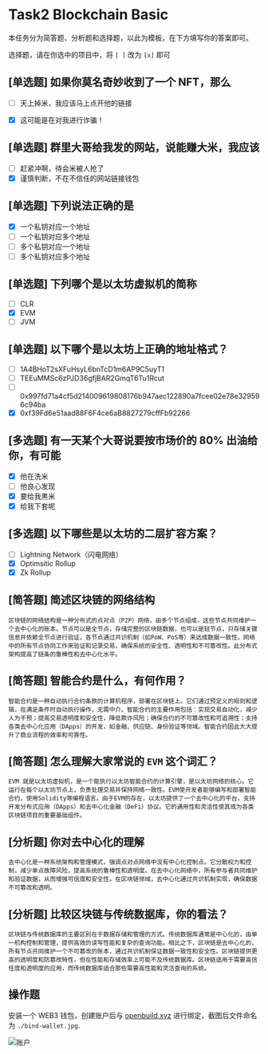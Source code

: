 # Task2 Blockchain Basic

本任务分为简答题、分析题和选择题，以此为模板，在下方填写你的答案即可。

选择题，请在你选中的项目中，将 `[ ]` 改为 `[x]` 即可



## [单选题] 如果你莫名奇妙收到了一个 NFT，那么

- [ ] 天上掉米，我应该马上点开他的链接
- [x] 这可能是在对我进行诈骗！



## [单选题] 群里大哥给我发的网站，说能赚大米，我应该

- [ ] 赶紧冲啊，待会米被人抢了
- [x] 谨慎判断，不在不信任的网站链接钱包

## [单选题] 下列说法正确的是

- [x] 一个私钥对应一个地址
- [ ] 一个私钥对应多个地址
- [ ] 多个私钥对应一个地址
- [ ] 多个私钥对应多个地址

 ## [单选题] 下列哪个是以太坊虚拟机的简称

- [ ] CLR
- [x] EVM
- [ ] JVM

## [单选题] 以下哪个是以太坊上正确的地址格式？

- [ ] 1A4BHoT2sXFuHsyL6bnTcD1m6AP9C5uyT1
- [ ] TEEuMMSc6zPJD36gfjBAR2GmqT6Tu1Rcut
- [ ] 0x997fd71a4cf5d214009619808176b947aec122890a7fcee02e78e329596c94ba
- [x] 0xf39Fd6e51aad88F6F4ce6aB8827279cffFb92266
      
## [多选题] 有一天某个大哥说要按市场价的 80% 出油给你，有可能

- [x] 他在洗米
- [ ] 他良心发现
- [x] 要给我黒米
- [x] 给我下套呢

## [多选题] 以下哪些是以太坊的二层扩容方案？

- [ ] Lightning Network（闪电网络）
- [x] Optimsitic Rollup
- [x] Zk Rollup

## [简答题] 简述区块链的网络结构

```
区块链的网络结构是一种分布式的点对点（P2P）网络，由多个节点组成，这些节点共同维护一个去中心化的账本。节点可以是全节点，存储完整的区块链数据，也可以是轻节点，只存储关键信息并依赖全节点进行验证。各节点通过共识机制（如PoW、PoS等）来达成数据一致性。网络中的所有节点协同工作来验证和记录交易，确保系统的安全性、透明性和不可篡改性。此分布式架构提高了链条的鲁棒性和去中心化水平。
```



## [简答题] 智能合约是什么，有何作用？

```
智能合约是一种自动执行合约条款的计算机程序，部署在区块链上。它们通过预定义的规则和逻辑，在满足条件时自动执行操作，无需中介。智能合约的主要作用包括：实现交易自动化，减少人为干预；提高交易透明度和安全性，降低欺诈风险；确保合约的不可篡改性和可追溯性；支持各类去中心化应用（DApps）的开发，如金融、供应链、身份验证等领域。智能合约因此大大提升了商业流程的效率和可靠性。
```



## [简答题] 怎么理解大家常说的 `EVM` 这个词汇？

```
EVM 就是以太坊虚拟机，是一个能执行以太坊智能合约的计算引擎，是以太坊网络的核心。它运行在每个以太坊节点上，负责处理交易并保持网络一致性。EVM使开发者能够编写和部署智能合约，使用Solidity等编程语言。由于EVM的存在，以太坊提供了一个去中心化的平台，支持开发分布式应用（DApps）和去中心化金融（DeFi）协议。它的通用性和灵活性使其成为各类区块链项目的重要基础组件。

```



## [分析题] 你对去中心化的理解

```
去中心化是一种系统架构和管理模式，强调点对点网络中没有中心化控制点。它分散权力和控制，减少单点故障风险，提高系统的鲁棒性和透明度。在去中心化网络中，所有参与者共同维护和验证数据，从而增强可信度和安全性。在区块链领域，去中心化通过共识机制实现，确保数据不可篡改和透明。
```



## [分析题] 比较区块链与传统数据库，你的看法？

```
区块链与传统数据库的主要区别在于数据存储和管理的方式。传统数据库通常是中心化的，由单一机构控制和管理，提供高效的读写性能和复杂的查询功能。相比之下，区块链是去中心化的，所有节点共同维护一个不可篡改的账本，通过共识机制保证数据一致性和安全性。区块链提供更高的透明度和防篡改特性，但在性能和存储效率上可能不及传统数据库。区块链适用于需要高信任度和透明度的应用，而传统数据库适合那些需要高性能和灵活查询的系统。
```



## 操作题

安装一个 WEB3 钱包，创建账户后与 [openbuild.xyz](https://openbuild.xyz/profile) 进行绑定，截图后文件命名为 `./bind-wallet.jpg`.

![账户](./bind-wallet.jpg)
